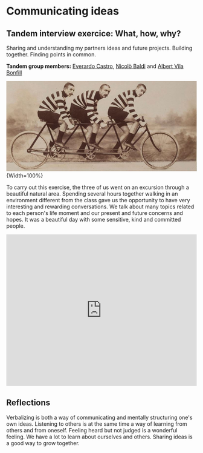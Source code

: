 # **Communicating ideas**


## Tandem interview exercice: What, how, why?
Sharing and understanding my partners ideas and future projects. Building together. Finding points in common.

**Tandem group members:**
[Everardo Castro](https://everardocastro.github.io/mdef1/),
[Nicolò Baldi](https://niente010.github.io/MDEF_website/#welcome) and
[Albert Vila Bonfill](https://avilabon.github.io/MDEF_Albert/)

![Tandem interview](../images/Tandem.JPG){Width=100%}

To carry out this exercise, the three of us went on an excursion through a beautiful natural area. Spending several hours together walking in an environment different from the class gave us the opportunity to have very interesting and rewarding conversations. We talk about many topics related to each person's life moment and our present and future concerns and hopes. It was a beautiful day with some sensitive, kind and committed people.

<iframe width="100%" height="400" src="https://www.youtube.com/embed/uJcjDwr-P6c?si=U5LkO38Zky57NFUL" title="YouTube video player" frameborder="0" allow="accelerometer; autoplay; clipboard-write; encrypted-media; gyroscope; picture-in-picture; web-share" allowfullscreen></iframe>


## Reflections

Verbalizing is both a way of communicating and mentally structuring one's own ideas. Listening to others is at the same time a way of learning from others and from oneself. Feeling heard but not judged is a wonderful feeling. We have a lot to learn about ourselves and others. Sharing ideas is a good way to grow together.

